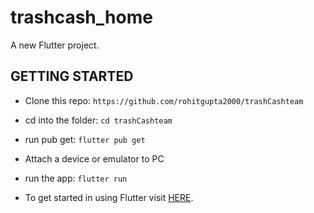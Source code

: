 # trashcash_home

A new Flutter project.

## GETTING STARTED

- Clone this repo: `https://github.com/rohitgupta2000/trashCashteam`

- cd into the folder: `cd trashCashteam`

- run pub get: `flutter pub get`

- Attach a device or emulator to PC

- run the app: `flutter run`

- To get started in using Flutter visit <a href="https://flutter.dev/docs/get-started/install">HERE</a>.

